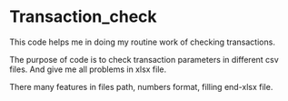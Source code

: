 # Transaction_check

This code helps me in doing my routine work of checking transactions.

The purpose of code is to check transaction parameters in different csv files. And give me all problems in xlsx file.

There many features in files path, numbers format, filling end-xlsx file. 
